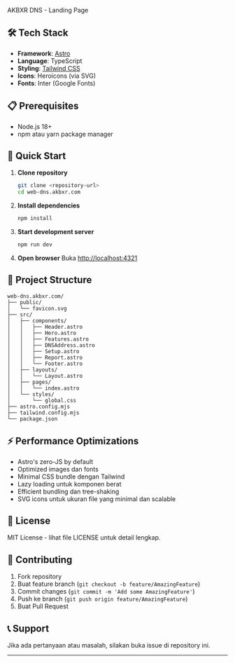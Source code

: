 AKBXR DNS - Landing Page

## 🛠️ Tech Stack

- **Framework**: [Astro](https://astro.build/)
- **Language**: TypeScript
- **Styling**: [Tailwind CSS](https://tailwindcss.com/)
- **Icons**: Heroicons (via SVG)
- **Fonts**: Inter (Google Fonts)

## 📋 Prerequisites

- Node.js 18+
- npm atau yarn package manager

## 🚀 Quick Start

1. **Clone repository**
   ```bash
   git clone <repository-url>
   cd web-dns.akbxr.com
   ```

2. **Install dependencies**
   ```bash
   npm install
   ```

3. **Start development server**
   ```bash
   npm run dev
   ```

4. **Open browser**
   Buka [http://localhost:4321](http://localhost:4321)

## 📁 Project Structure

```
web-dns.akbxr.com/
├── public/
│   └── favicon.svg
├── src/
│   ├── components/
│   │   ├── Header.astro
│   │   ├── Hero.astro
│   │   ├── Features.astro
│   │   ├── DNSAddress.astro
│   │   ├── Setup.astro
│   │   ├── Report.astro
│   │   └── Footer.astro
│   ├── layouts/
│   │   └── Layout.astro
│   ├── pages/
│   │   └── index.astro
│   └── styles/
│       └── global.css
├── astro.config.mjs
├── tailwind.config.mjs
└── package.json
```

## ⚡ Performance Optimizations

- Astro's zero-JS by default
- Optimized images dan fonts
- Minimal CSS bundle dengan Tailwind
- Lazy loading untuk komponen berat
- Efficient bundling dan tree-shaking
- SVG icons untuk ukuran file yang minimal dan scalable


## 📄 License

MIT License - lihat file LICENSE untuk detail lengkap.

## 🤝 Contributing

1. Fork repository
2. Buat feature branch (`git checkout -b feature/AmazingFeature`)
3. Commit changes (`git commit -m 'Add some AmazingFeature'`)
4. Push ke branch (`git push origin feature/AmazingFeature`)
5. Buat Pull Request

## 📞 Support

Jika ada pertanyaan atau masalah, silakan buka issue di repository ini.

---

